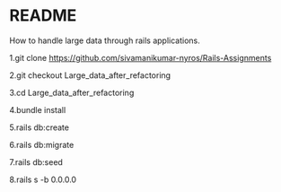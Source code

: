 # README

How to handle large data through rails applications.

1.git clone https://github.com/sivamanikumar-nyros/Rails-Assignments

2.git checkout Large_data_after_refactoring

3.cd Large_data_after_refactoring

4.bundle install

5.rails db:create

6.rails db:migrate

7.rails db:seed

8.rails s -b 0.0.0.0





